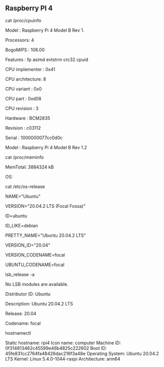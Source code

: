 ## Raspberry PI 4

cat /proc/cpuinfo

 
Model                  : Raspberry Pi 4 Model B Rev 1.

Processors: 4

BogoMIPS           : 108.00

Features              : fp asimd evtstrm crc32 cpuid

CPU implementer            : 0x41

CPU architecture: 8

CPU variant        : 0x0

CPU part             : 0xd08

CPU revision       : 3

 
Hardware            : BCM2835

Revision              : c03112

Serial                    : 1000000077cc0d0c

Model                  : Raspberry Pi 4 Model B Rev 1.2

 
cat /proc/meminfo

MemTotal:        3884324 kB

 
OS:

  cat /etc/os-release


  NAME="Ubuntu"

  VERSION="20.04.2 LTS (Focal Fossa)"

  ID=ubuntu

  ID_LIKE=debian

  PRETTY_NAME="Ubuntu 20.04.2 LTS"

  VERSION_ID="20.04"

  VERSION_CODENAME=focal

  UBUNTU_CODENAME=focal


  lsb_release -a

  No LSB modules are available.

  Distributor ID:   Ubuntu

  Description:        Ubuntu 20.04.2 LTS


  Release:              20.04

  Codename:         focal


hostnamectl

   Static hostname: rpi4
         Icon name: computer
        Machine ID: 0f314813462c45599e46b4825c222602
           Boot ID: 45fe831cc2764fa48426dac216f3a48e
  Operating System: Ubuntu 20.04.2 LTS
            Kernel: Linux 5.4.0-1044-raspi
      Architecture: arm64

